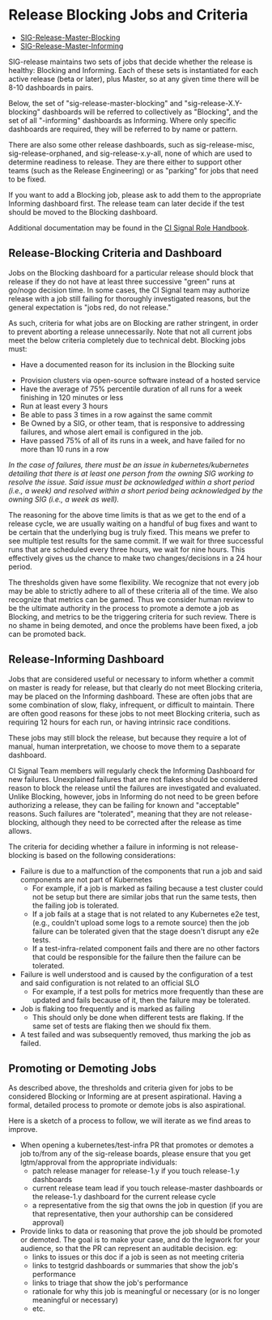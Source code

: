 # Release Blocking Jobs and Criteria

* [SIG-Release-Master-Blocking](https://testgrid.k8s.io/sig-release-master-blocking)
* [SIG-Release-Master-Informing](https://testgrid.k8s.io/sig-release-master-informing)

SIG-release maintains two sets of jobs that decide whether the release is
healthy: Blocking and Informing.  Each of these sets is instantiated for each
active release (beta or later), plus Master, so at any given time there will
be 8-10 dashboards in pairs.

Below, the set of "sig-release-master-blocking" and "sig-release-X.Y-blocking"
dashboards will be referred to collectively as "Blocking", and the set of all
"-informing" dashboards as Informing.  Where only specific dashboards are
required, they will be referred to by name or pattern.

There are also some other release dashboards, such as sig-release-misc,
sig-release-orphaned, and sig-release-x.y-all, none of which are used to
determine readiness to release.  They are there either to support other
teams (such as the Release Engineering) or as "parking" for jobs that need to
be fixed.

If you want to add a Blocking job, please ask to add them to the appropriate
Informing dashboard first. The release team can later decide if the test should
be moved to the Blocking dashboard.

Additional documentation may be found in the [CI Signal Role Handbook](./release-team/role-handbooks/ci-signal/README.md).

## Release-Blocking Criteria and Dashboard

Jobs on the Blocking dashboard for a particular release should block that
release if they do not have at least three successive "green" runs at go/nogo
decision time.  In some cases, the CI Signal team may authorize release with a
job still failing for thoroughly investigated reasons, but the general
expectation is "jobs red, do not release."

As such, criteria for what jobs are on Blocking are rather stringent, in order
to prevent aborting a release unnecessarily.  Note that not all current jobs
meet the below criteria completely due to technical debt.  Blocking jobs must:

- Have a documented reason for its inclusion in the Blocking suite
<!-- TODO(spiffxp, jberkus):
  - need to determine by policy where such documentation would exist
  - this will probably be tied to the process of adding new jobs
-->
- Provision clusters via open-source software instead of a hosted service
- Have the average of 75% percentile duration of all runs for a week finishing in 120 minutes or less
- Run at least every 3 hours
- Be able to pass 3 times in a row against the same commit
- Be Owned by a SIG, or other team, that is responsive to addressing failures, and whose alert email is configured in the job.
- Have passed 75% of all of its runs in a week, and have failed for no more than 10 runs in a row

*In the case of failures, there must be an issue in kubernetes/kubernetes
detailing that there is at least one person from the owning SIG working to
resolve the issue. Said issue must be acknowledged within a short period
(i.e., a week) and resolved within a short period being acknowledged by the
owning SIG (i.e., a week as well).*

The reasoning for the above time limits is that as we get to the end of a release cycle,
we are usually waiting on a handful of bug fixes and want to be certain that
the underlying bug is truly fixed. This means we prefer to see multiple test
results for the same commit. If we wait for three successful runs that are
scheduled every three hours, we wait for nine hours.  This effectively gives
us the chance to make two changes/decisions in a 24 hour period.

The thresholds given have some flexibility. We recognize that not every job may be
able to strictly adhere to all of these criteria all of the time.  We also
recognize that metrics can be gamed. Thus we consider human review to be the
ultimate authority in the process to promote a demote a job as
Blocking, and metrics to be the triggering criteria for such review.
There is no shame in being demoted, and once the problems have been fixed, a
job can be promoted back.

## Release-Informing Dashboard



Jobs that are considered useful or necessary to inform whether a commit on
master is ready for release, but that clearly do not meet Blocking
criteria, may be placed on the Informing dashboard. These
are often jobs that are some combination of slow, flaky, infrequent, or
difficult to maintain.  There are often good reasons for these jobs to not meet
Blocking criteria, such as requiring 12 hours for each run, or having
intrinsic race conditions.

These jobs may still block the release, but because they require a lot of
manual, human interpretation, we choose to move them to a separate dashboard.

CI Signal Team members will regularly check the Informing Dashboard for new
failures.  Unexplained failures that are not flakes should be considered reason
to block the release until the failures are investigated and evaluated.
Unlike Blocking, however, jobs in Informing do not need to be green before
authorizing a release, they can be failing for known and "acceptable" reasons.
Such failures are "tolerated", meaning that they are not release-blocking, although
they need to be corrected after the release as time allows.

The criteria for deciding whether a failure in informing is not release-blocking is
based on the following considerations:

* Failure is due to a malfunction of the components that run a job and said
  components are not part of Kubernetes
  * For example, if a job is marked as failing because a test cluster could not be setup
    but there are similar jobs that run the same tests, then the failing job
    is tolerated.
  * If a job fails at a stage that is not related to any Kubernetes e2e test,
    (e.g., couldn't upload some logs to a remote source) then the job failure can be
    tolerated given that the stage doesn't disrupt any e2e tests.
  * If a test-infra-related component fails and there are no other factors
    that could be responsible for the failure then the failure can be tolerated.
* Failure is well understood and is caused by the configuration of a test and said
  configuration is not related to an official SLO
  * For example, if a test polls for metrics more frequently than these are
    updated and fails because of it, then the failure may be tolerated.
* Job is flaking too frequently and is marked as failing
  * This should only be done when different tests are flaking. If the same set
    of tests are flaking then we should fix them.
* A test failed and was subsequently removed, thus marking the job as failed.

## Promoting or Demoting Jobs

As described above, the thresholds and criteria given for jobs to be considered
Blocking or Informing are at present aspirational. Having a
formal, detailed process to promote or demote jobs is also aspirational.

Here is a sketch of a process to follow, we will iterate as we find areas to
improve.

- When opening a kubernetes/test-infra PR that promotes or demotes a job to/from
  any of the sig-release boards, please ensure that you get lgtm/approval from
  the appropriate individuals:
  - patch release manager for release-1.y if you touch release-1.y dashboards
  - current release team lead if you touch release-master dashboards or the
    release-1.y dashboard for the current release cycle
  - a representative from the sig that owns the job in question (if you are
    that representative, then your authorship can be considered approval)
- Provide links to data or reasoning that prove the job should be promoted or
  demoted. The goal is to make your case, and do the legwork for your
  audience, so that the PR can represent an auditable decision. eg:
  - links to issues or this doc if a job is seen as not meeting criteria
  - links to testgrid dashboards or summaries that show the job's performance
  - links to triage that show the job's performance
  - rationale for why this job is meaningful or necessary (or is no longer
    meaningful or necessary)
  - etc.
